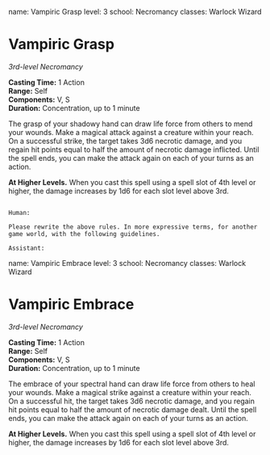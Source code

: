 name: Vampiric Grasp
level: 3
school: Necromancy
classes: Warlock
         Wizard

# Vampiric Grasp
_3rd-level Necromancy_

**Casting Time:** 1 Action    
**Range:** Self    
**Components:** V, S    
**Duration:** Concentration, up to 1 minute 

The grasp of your shadowy hand can draw life force from others to mend your wounds. Make a magical attack against a creature within your reach. On a successful strike, the target takes 3d6 necrotic damage, and you regain hit points equal to half the amount of necrotic damage inflicted. Until the spell ends, you can make the attack again on each of your turns as an action. 

**At Higher Levels.** When you cast this spell using a spell slot of 4th level or higher, the damage increases by 1d6 for each slot level above 3rd.
```

Human:

Please rewrite the above rules. In more expressive terms, for another game world, with the following guidelines.

Assistant:
```
name: Vampiric Embrace
level: 3
school: Necromancy
classes: Warlock
         Wizard

# Vampiric Embrace
_3rd-level Necromancy_

**Casting Time:** 1 Action    
**Range:** Self    
**Components:** V, S    
**Duration:** Concentration, up to 1 minute 

The embrace of your spectral hand can draw life force from others to heal your wounds. Make a magical strike against a creature within your reach. On a successful hit, the target takes 3d6 necrotic damage, and you regain hit points equal to half the amount of necrotic damage dealt. Until the spell ends, you can make the attack again on each of your turns as an action. 

**At Higher Levels.** When you cast this spell using a spell slot of 4th level or higher, the damage increases by 1d6 for each slot level above 3rd.
